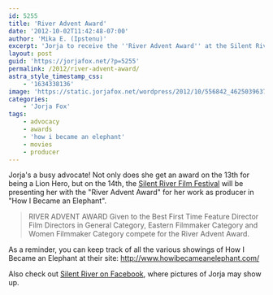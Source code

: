 ```yaml
---
id: 5255
title: 'River Advent Award'
date: '2012-10-02T11:42:48-07:00'
author: 'Mika E. (Ipstenu)'
excerpt: 'Jorja to receive the ''River Advent Award'' at the Silent River Film Festival.'
layout: post
guid: 'https://jorjafox.net/?p=5255'
permalink: /2012/river-advent-award/
astra_style_timestamp_css:
    - '1634338136'
image: 'https://static.jorjafox.net/wordpress/2012/10/556842_462503963775135_1680365728_n.jpeg'
categories:
    - 'Jorja Fox'
tags:
    - advocacy
    - awards
    - 'how i became an elephant'
    - movies
    - producer
---
```


Jorja's a busy advocate! Not only does she get an award on the 13th for being a Lion Hero, but on the 14th, the <a href="http://www.silentriverfilmfestival.com/">Silent River Film Festival</a> will be presenting her with the "River Advent Award" for her work as producer in "How I Became an Elephant".
<blockquote>RIVER ADVENT AWARD
Given to the Best First Time Feature Director Film
Directors in General Category, Eastern Filmmaker Category and Women Filmmaker Category compete for the River Advent Award.</blockquote>
As a reminder, you can keep track of all the various showings of How I Became an Elephant at their site: <a href="http://www.howibecameanelephant.com/">http://www.howibecameanelephant.com/</a>

Also check out <a href="https://www.facebook.com/SilentRiverFilmFestival">Silent River on Facebook</a>, where pictures of Jorja may show up.